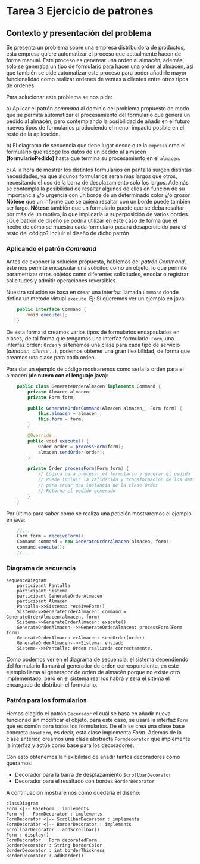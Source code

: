 # Tarea 3 Ejercicio de patrones

## Contexto y presentación del problema

Se presenta un problema sobre una empresa distribuidora de productos, esta empresa quiere automatizar el proceso que actualmente hacen de forma manual. Este proceso es generear una orden al almacén, además, solo se generaba un tipo de formulario para hacer una orden al almacén, así que también se pide automatizar este proceso para poder añadirle mayor funcionalidad como realizar ordenes de ventas a clientes entre otros tipos de ordenes.

Para solucionar este problema se nos pide:

a) Aplicar el patrón *command* al dominio del problema propuesto de modo que se permita automatizar el procesamiento del formulario que genera un pedido al almacén, pero contemplando la posibilidad de añadir en el futuro nuevos tipos de formularios produciendo el menor impacto posible en el resto de la aplicación.

b) El diagrama de secuencia que tiene lugar desde que la `empresa` crea el formulario que recoge los datos de un pedido al almacén **(formularioPedido)** hasta que termina su procesamiento en el `almacen`.

c) A la hora de mostrar los distintos formularios en pantalla surgen distintas necesidades, ya que algunos formularios serán más largos que otros, necesitando el uso de la barra de desplazamiento solo los largos. Además se contempla la posibilidad de resaltar algunos de ellos en función de su importancia y/o urgencia con un borde de un determinado color y/o grosor. **Nótese** que un informe que se quiera resaltar con un borde puede también ser largo. **Nótese** también que un formulario puede que se deba resaltar por más de un motivo, lo que implicaría la superposición de varios bordes.
¿Qué patrón de diseño se podría utilizar en este caso de forma que el hecho de cómo se muestra cada formulario pasara desapercibido para el resto del código? Incluir el diseño de dicho patrón


### Aplicando el patrón *Command*

Antes de exponer la solución propuesta, hablemos del *patrón Command*, éste nos permite encapsular una solicitud como un objeto, lo que permite parametrizar otros objetos comn diferentes solicitudes, encolar o registrar solicitudes y admitir operaciones reversibles.

Nuestra solución se basa en crear una interfaz llamada `Command` donde defina un método virtual `execute`. Ej: Si queremos ver un ejemplo en java:

```java
    public interface Command {
        void execute();
    }
```

De esta forma si creamos varios tipos de formularios encapsulados en clases, de tal forma que tengamos una interfaz formulario: `Form`, una interfaz orden: `Orden` y si tenemos una clase para cada tipo de servicio (*almacen*, *cliente ...*), podemos obtener una gran flexibilidad, de forma que creamos una clase para cada orden.

Para dar un ejemplo de código mostraremos como sería la orden para el almacén (**de nuevo con el lenguaje java**):

```java
    public class GenerateOrderAlmacen implements Command {
        private Almacen almacen;
        private Form form;

        public GenerateOrderCommand(Almacen almacen_, Form form) {
            this.almacen = almacen_;
            this.form = form;
        }

        @Override
        public void execute() {
            Order order = processForm(form);
            almacen.sendOrder(order);
        }

        private Order processForm(Form form) {
            // Lógica para procesar el formulario y generar el pedido
            // Puede incluir la validación y transformación de los datos del formulario
            // para crear una instancia de la clase Order
            // Retorna el pedido generado
        }
    }
```

Por último para saber como se realiza una petición mostraremos el ejemplo en java:

```java
    //...
    Form form = receiveForm();
    Command command = new GenerateOrderAlmacen(almacen, form);
    command.execute();
    //...
```

### Diagrama de secuencia

```mermaid
sequenceDiagram
    participant Pantalla
    participant Sistema
    participant GenerateOrderAlmacen
    participant Almacen
    Pantalla->>Sistema: receiveForm()
    Sistema->>GenerateOrderAlmacen: command = GenerateOrderAlmacen(almacen, form)
    Sistema->>GenerateOrderAlmacen: execute()
    GenerateOrderAlmacen-->>GenerateOrderAlmacen: processForm(Form form)
    GenerateOrderAlmacen->>Almacen: sendOrder(order)
    GenerateOrderAlmacen-->>Sistema: enviado
    Sistema-->>Pantalla: Orden realizada correctamente.
```

Como podemos ver en el diagrama de secuencia, el sistema dependiendo del formulario llamará al generador de orden correspondiente, en este ejemplo llama al generador de orden de almacén porque no existe otro implementado, pero en el sistema real los habrá y será el sitema el encargado de distribuir el formulario.


### Patrón para los formularios

Hemos elegido el patrón `Decorador` el cuál se basa en añadir nueva funcionad sin modificar el objeto, para este caso, se usará la interfaz `Form` que es común para todos los formularios. De ella se crea una clase base concreta `BaseForm`, es decir, esta clase implementa *Form*. Además de la clase anterior, creamos una clase abstracta `Formdecorator` que implemente la interfaz y actúe como base para los decoradores. 

Con esto obtenemos la flexibilidad de añadir tantos decoradores como queramos:

- Decorador para la barra de desplazamiento `ScrollbarDecorator`
- Decorador para el resaltado con bordes `BorderDecorator`

A continuación mostraremos como quedaría el diseño:

```mermaid
classDiagram
Form <|-- BaseForm : implements
Form <|-- FormDecorator : implements
FormDecorator <|-- ScrollbarDecorator : implements
FormDecorator <|-- BorderDecorator : implements
ScrollbarDecorator : addScrollbar()
Form : display()
FormDecorator : Form decoratedForm
BorderDecorator : String borderColor
BorderDecorator : int borderThickness
BorderDecorator : addBorder()
```